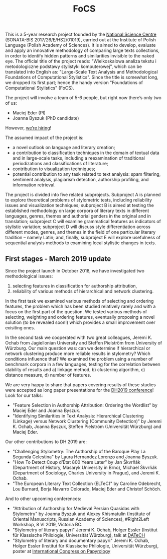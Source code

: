 ﻿---
layout: page
title: FoCS
description: Foundations of Computational Stylistics
permalink: /projects/focs/
img: /assets/img/fox.jpg
---



This is a 5-year research project founded by the [National Science Centre](https://ncn.gov.pl/?language=en) (SONATA-BIS 2017/26/E/HS2/01019), carried out at the Institute of Polish Language (Polish Academy of Sciences). It is aimed to develop, evaluate and apply an innovative methodology of comparing large texts collections, in order to identify hidden patterns and similarities invisible to the naked eye. The official title of the project reads: "Wielkoskalowa analiza tekstu i metodologiczne podstawy stylistyki komputerowej", which can be translated into English as: "Large-Scale Text Analysis and Methodological Foundations of Computational Stylistics". Since the title is somewhat long, we dropped its first part; hence the handy version "Foundations of Computational Stylistics" (FoCS).

The project will involve a team of 5-6 people, but right now there’s only two of us:

* Maciej Eder (PI)
* Joanna Byszuk (PhD candidate)

However, [we’re hiring](https://computationalstylistics.github.io/blog/focs_postdoc1/)!

The assumed impact of the project is:

* a novel outlook on language and literary creation;
* a contribution to classification techniques in the domain of textual data and in large-scale tasks, including a reexamination of traditional periodizations and classifications of literature;
* contribution to visualization techniques;
* potential contribution to any task related to text analysis: spam filtering, sentiment analysis, plagiarism detection, authorship profiling, and information retrieval.

The project is divided into five related subprojects. Subproject A is planned to explore theoretical problems of stylometric tests, including reliability issues and visualization techniques; subproject B is aimed at testing the established methodology on large corpora of literary texts in different languages, genres, themes and authorial genders in the original and in translation; subproject C will examine grammatical features as indicators of stylistic variation; subproject D will discuss style differentiation across different modes, genres, and themes in the field of one particular literary tradition – namely Latin; and, finally, subproject E will explore usefulness of sequential analysis methods to examining local stylistic changes in texts.

## First stages - March 2019 update
Since the project launch in October 2018, we have investigated two methodological issues: 
1) selecting features in classification for authorship attribution, 
2) reliability of various methods of hierarchical and network clustering. 
 
In the first task we examined various methods of selecting and ordering features, the problem which has been studied relatively rarely and with a focus on the first part of the question. We tested various methods of selecting, weighting and ordering features, eventually proposing a novel solution (to be revealed soon!) which provides a small improvement over exisiting ones. 
 
In the second task we cooperated with two great colleagues, Jeremi K. Ochab from Jagiellonian University and Steffen Pielström from University of Würzburg. Our main question was: can we determine if hierarchical or network clustering produce more reliable results in stylometry? Which conditions influence that? We examined the problem using a number of benchmark corpora in a few languages, testing for the correlation between stability of results and a) linkage method, b) clustering algorithm, c) distance measure, d) number of features. 

We are very happy to share that papers covering results of these studies were accepted as long paper presentations for the [DH2019 conference](https://dh2019.adho.org/)! Look for our talks: 
* "Feature Selection in Authorship Attribution: Ordering the Wordlist" by Maciej Eder and Joanna Byszuk.  
* "Identifying Similarities in Text Analysis: Hierarchical Clustering (Linkage) versus Network Clustering (Community Detection)" by Jeremi K. Ochab, Joanna Byszuk, Steffen Pielström (Universität Würzburg) and Maciej Eder.
  
Our other contributions to DH 2019 are:
* "Challenging Stylometry: The Authorship of the Baroque Play La Segunda Celestina" by Laura Hernandez Lorenzo and Joanna Byszuk.
* "How To Detect Coup d’État 800 Years Later" by Jan Škvrňák (Department of History, Masaryk University in Brno), Michael Škvrňák (Department of Sociology, Charles University in Prague), and Jeremi K. Ochab.
* "The European Literary Text Collection (ELTeC)" by Caroline Odebrecht, Lou Burnard, Borja Navarro Colorado, Maciej Eder and Christof Schöch.
 
And to other upcoming conferences: 
* "Attribution of Authorship for Medieval Persian Quasidas with Stylometry" by Joanna Byszuk and Alexey Khismatulin (Institute of Oriental Manuscripts, Russian Academy of Sciences), #Right2Left Workshop, 8 VI 2019, Victoria BC.
* "Stylometry of literary papyri" Jeremi K. Ochab, Holger Essler (Institut für Klassische Philologie, Universität Würzburg), talk at [DATeCH](http://datech.digitisation.eu/)
* "Stylometry of literary and documentary papyri" Jeremi K. Ochab, Holger Essler (Institut für Klassische Philologie, Universität Würzburg), poster at [International Congress on Papyrology](http://www.papycongress2019.org)
